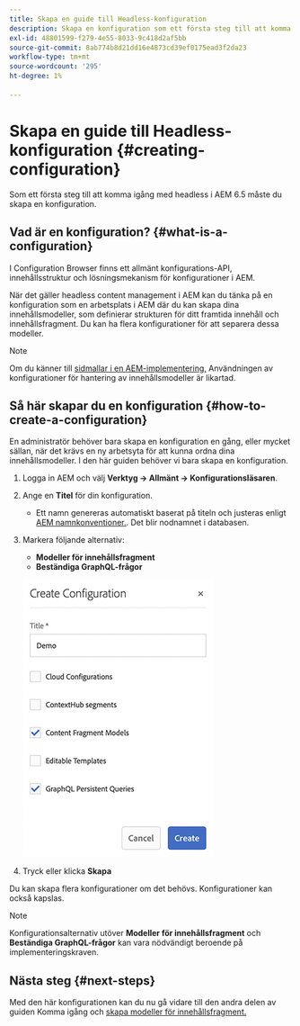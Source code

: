```yaml
---
title: Skapa en guide till Headless-konfiguration
description: Skapa en konfiguration som ett första steg till att komma igång med headless i AEM 6.5.
exl-id: 48801599-f279-4e55-8033-9c418d2af5bb
source-git-commit: 8ab774b8d21dd16e4873cd39ef0175ead3f2da23
workflow-type: tm+mt
source-wordcount: '295'
ht-degree: 1%

---
```


# Skapa en guide till Headless-konfiguration {#creating-configuration}

Som ett första steg till att komma igång med headless i AEM 6.5 måste du skapa en konfiguration.

## Vad är en konfiguration? {#what-is-a-configuration}

I Configuration Browser finns ett allmänt konfigurations-API, innehållsstruktur och lösningsmekanism för konfigurationer i AEM.

När det gäller headless content management i AEM kan du tänka på en konfiguration som en arbetsplats i AEM där du kan skapa dina innehållsmodeller, som definierar strukturen för ditt framtida innehåll och innehållsfragment. Du kan ha flera konfigurationer för att separera dessa modeller.

>[!NOTE]
>
>Om du känner till [sidmallar i en AEM-implementering,](/help/sites-authoring/templates.md) Användningen av konfigurationer för hantering av innehållsmodeller är likartad.

## Så här skapar du en konfiguration {#how-to-create-a-configuration}

En administratör behöver bara skapa en konfiguration en gång, eller mycket sällan, när det krävs en ny arbetsyta för att kunna ordna dina innehållsmodeller. I den här guiden behöver vi bara skapa en konfiguration.

1. Logga in AEM och välj **Verktyg -> Allmänt -> Konfigurationsläsaren**.
1. Ange en **Titel** för din konfiguration.
   * Ett namn genereras automatiskt baserat på titeln och justeras enligt [AEM namnkonventioner.](/help/sites-developing/naming-conventions.md). Det blir nodnamnet i databasen.
1. Markera följande alternativ:
   * **Modeller för innehållsfragment**
   * **Beständiga GraphQL-frågor**

   ![Skapa konfiguration](../assets/create-configuration.png)

1. Tryck eller klicka **Skapa**

Du kan skapa flera konfigurationer om det behövs. Konfigurationer kan också kapslas.

>[!NOTE]
>
>Konfigurationsalternativ utöver **Modeller för innehållsfragment** och **Beständiga GraphQL-frågor** kan vara nödvändigt beroende på implementeringskraven.

## Nästa steg {#next-steps}

Med den här konfigurationen kan du nu gå vidare till den andra delen av guiden Komma igång och [skapa modeller för innehållsfragment.](create-content-model.md)

<!--
>[!TIP]
>
>For complete details about the Configuration Browser, [see the Configuration Browser documentation.](/help/sites-developing/configurations.md)
-->
